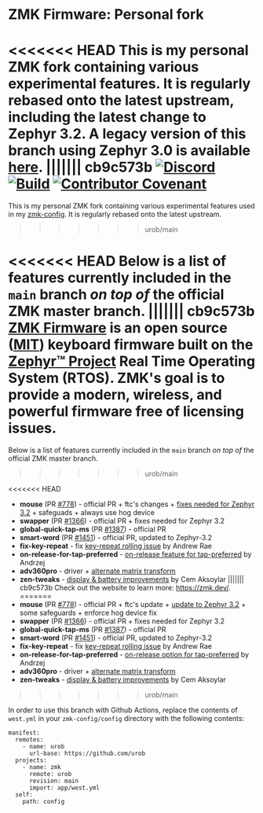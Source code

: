 # ZMK Firmware: Personal fork

<<<<<<< HEAD
This is my personal ZMK fork containing various experimental features. It is regularly
rebased onto the latest upstream, including the latest change to Zephyr 3.2. A legacy
version of this branch using Zephyr 3.0 is available [here](https://github.com/urob/zmk/tree/main-3.0).
||||||| cb9c573b
[![Discord](https://img.shields.io/discord/719497620560543766)](https://zmk.dev/community/discord/invite)
[![Build](https://github.com/zmkfirmware/zmk/workflows/Build/badge.svg)](https://github.com/zmkfirmware/zmk/actions)
[![Contributor Covenant](https://img.shields.io/badge/Contributor%20Covenant-v2.0%20adopted-ff69b4.svg)](CODE_OF_CONDUCT.md)
=======
This is my personal ZMK fork containing various experimental features used in
my [zmk-config](https://github.com/urob/zmk-config/). It is regularly rebased
onto the latest upstream.
>>>>>>> urob/main

<<<<<<< HEAD
Below is a list of features
currently included in the `main` branch _on top of_ the official ZMK master branch.
||||||| cb9c573b
[ZMK Firmware](https://zmk.dev/) is an open source ([MIT](LICENSE)) keyboard firmware built on the [Zephyr™ Project](https://www.zephyrproject.org/) Real Time Operating System (RTOS). ZMK's goal is to provide a modern, wireless, and powerful firmware free of licensing issues.
=======
Below is a list of features currently included in the `main` branch _on top of_
the official ZMK master branch.
>>>>>>> urob/main

<<<<<<< HEAD
- **mouse** (PR [#778](https://github.com/zmkfirmware/zmk/pull/778)) - official PR + ftc's changes + [fixes needed for Zephyr 3.2](https://github.com/urob/zmk/tree/mouse-3.2) + safeguads + always use hog device
- **swapper** (PR [#1366](https://github.com/zmkfirmware/zmk/pull/1366)) - official PR + fixes needed for Zephyr 3.2
- **global-quick-tap-ms** (PR [#1387](https://github.com/zmkfirmware/zmk/pull/1387)) - official PR
- **smart-word** (PR [#1451](https://github.com/zmkfirmware/zmk/pull/1451)) - official PR, updated to Zephyr-3.2
- **fix-key-repeat** - fix [key-repeat rolling issue](https://github.com/zmkfirmware/zmk/issues/1207)
  by Andrew Rae
- **on-release-for-tap-preferred** - [on-release feature for tap-preferred](https://github.com/celejewski/zmk/commit/d7a8482712d87963e59b74238667346221199293) by Andrzej
- **adv360pro** - driver + [alternate matrix transform](https://github.com/urob/adv360-demo-config#alternate-matrix-transform)
- **zen-tweaks** - [display & battery improvements](https://github.com/caksoylar/zmk/tree/caksoylar/zen-v1%2Bv2) by Cem Aksoylar
||||||| cb9c573b
Check out the website to learn more: https://zmk.dev/.
=======
- **mouse** (PR [#778](https://github.com/zmkfirmware/zmk/pull/778)) - official PR + ftc's update + [update to Zephyr 3.2](https://github.com/urob/zmk/tree/mouse-3.2) + some safeguards + enforce hog device fix
- **swapper** (PR [#1366](https://github.com/zmkfirmware/zmk/pull/1366)) - official PR + fixes needed for Zephyr 3.2
- **global-quick-tap-ms** (PR [#1387](https://github.com/zmkfirmware/zmk/pull/1387)) - official PR
- **smart-word** (PR [#1451](https://github.com/zmkfirmware/zmk/pull/1451)) - official PR, updated to Zephyr-3.2
- **fix-key-repeat** - fix [key-repeat rolling issue](https://github.com/zmkfirmware/zmk/issues/1207)
  by Andrew Rae
- **on-release-for-tap-preferred** - [on-release option for tap-preferred](https://github.com/celejewski/zmk/commit/d7a8482712d87963e59b74238667346221199293) by Andrzej
- **adv360pro** - driver + [alternate matrix transform](https://github.com/urob/adv360-demo-config#alternate-matrix-transform)
- **zen-tweaks** - [display & battery improvements](https://github.com/caksoylar/zmk/tree/caksoylar/zen-v1%2Bv2) by Cem Aksoylar
>>>>>>> urob/main

In order to use this branch with Github Actions, replace the contents of `west.yml` in
your `zmk-config/config` directory with the following contents:

```
manifest:
  remotes:
    - name: urob
      url-base: https://github.com/urob
  projects:
    - name: zmk
      remote: urob
      revision: main
      import: app/west.yml
  self:
    path: config
```
